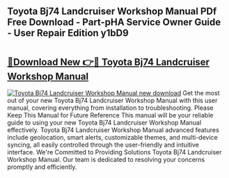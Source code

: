 ## Toyota Bj74 Landcruiser Workshop Manual PDf Free Download - Part-pHA Service Owner Guide - User Repair Edition y1bD9

# <h2><a href="http://bc63346.oget.top/?id=Toyota+Bj74+Landcruiser+Workshop+Manual">🔗Download New 👉🔴 Toyota Bj74 Landcruiser Workshop Manual</a></h2>

[![Toyota Bj74 Landcruiser Workshop Manual new download](https://i.imgur.com/5g1atiW.png)](http://bc63346.oget.top/?id=Toyota+Bj74+Landcruiser+Workshop+Manual)
Get the most out of your new Toyota Bj74 Landcruiser Workshop Manual with this user manual, covering everything from installation to troubleshooting. Please Keep This Manual for Future Reference This manual will be your reliable guide to using your new Toyota Bj74 Landcruiser Workshop Manual effectively. Toyota Bj74 Landcruiser Workshop Manual advanced features include geolocation, smart alerts, customizable themes, and multi-device syncing, all easily controlled through the user-friendly and intuitive interface. We're Committed to Providing Solutions Toyota Bj74 Landcruiser Workshop Manual. Our team is dedicated to resolving your concerns promptly and efficiently.
